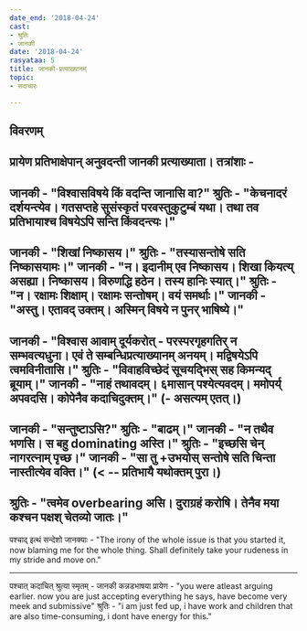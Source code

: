 ```yaml
---
date_end: '2018-04-24'
cast:
- श्रुतिः
- जानकी
date: '2018-04-24'
rasyataa: 5
title: जानकी-प्रत्याख्यानम्
topic:
- सदाचारः

---
```


## विवरणम्
प्रायेण प्रतिभाक्षेपान् अनुवदन्ती जानकी प्रत्याख्याता। तत्रांशाः - 
---
जानकी - "विश्वासविषये किं वदन्ति जानासि वा?"
श्रुतिः - "केचनादरं दर्शयन्त्येव। गतसप्तहे सुसंस्कृतं परवस्तुकुटुम्बं यथा।  तथा तव प्रतिभायाश्च विषयेऽपि सन्ति किंवदन्त्यः।"
---
जानकी - "शिखां निष्कासय।"
श्रुतिः - "तस्यासन्तोषे सति निष्कासयामः।"
जानकी - "न। इदानीम् एव निष्कासय। शिखा कियत्य् असह्या। निष्कासय। विरुणद्धि हठेन। तस्य हानिः स्यात्।"
श्रुतिः - "न। रक्षामः शिक्षाम्। रक्षामः सन्तोषम्। वयं समर्थाः।"
जानकी - "अस्तु। एतावद् उक्तम्। अस्मिन् विषये न पुनर् भाषिष्ये।"
---
जानकी - "विश्वास आवाम् दूर्यकरोत् - परस्परगृहगतिर् न सम्भवत्यधुना। एवं ते सम्बन्धिप्रत्याख्यानम् अनयम्। मद्विषयेऽपि त्वमविनीतासि।"
श्रुतिः - "विवाहविच्छेदं सूचयद्भिस् सह किमन्यद् ब्रूयाम्।"
जानकी - "नाहं तथावदम्। ६मासान् पश्येत्यवदम्। ममोपर्य् अपवदसि। कोपेनैव कदाचिदुक्तम्।" (- असत्यम् एतत्।)
---
जानकी - "सन्तुष्टाऽसि?"
श्रुतिः - "बाढम्।"
जानकी - "न तथैव भणसि। स बहु dominating अस्ति।"
श्रुतिः - "इच्छसि चेन् नागरत्नाम् पृच्छ।"
जानकी - "सा तु +उभयोस् सन्तोषे सति चिन्ता नास्तीत्येव वक्ति।" (< -- प्रतिभायै यथोक्तम् पुरा।)
---
श्रुतिः - "त्वमेव overbearing असि।  दुराग्रहं करोषि। तेनैव मया कश्चन पक्षश् चेतव्यो जातः।"
---
पश्चाद् इत्थं सन्देशो जानक्याः - "The irony of the whole issue is that you started it, now blaming me for the whole thing. Shall definitely take your rudeness in my stride and move on."

---
पश्चात् कदाचित् श्रुत्या स्मृतम् - 
जानकी कन्नडभाषया प्रायेण - "you were atleast arguing earlier. now you are just accepting everything he says, have become very meek and submissive"
श्रुतिः - "i am just fed up, i have work and children that are also time-consuming, i dont have energy for this."

